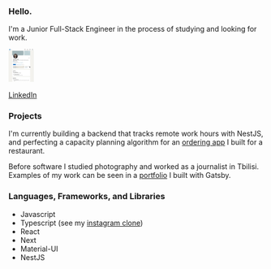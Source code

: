 ### Hello. 
I'm a Junior Full-Stack Engineer in the process of studying and looking for work. 

<a href="https://www.linkedin.com/in/madeline-u-5039b0226/"><img src="assets/linked.jpg" width=50><p>LinkedIn</p></a>

### Projects

I'm currently building a backend that tracks remote work hours with NestJS, and perfecting a capacity planning algorithm for an [ordering app](https://github.com/magdaundisz/order-up/blob/main/README.md) I built for a restaurant. 

Before software I studied photography and worked as a journalist in Tbilisi. Examples of my work can be seen in a [portfolio](https://github.com/magdaundisz/Photography-Portfolio) I built with Gatsby.  

### Languages, Frameworks, and Libraries

<ul>
<li>Javascript</li>  
<li>Typescript (see my <a href="https://github.com/magdaundisz/aperture">instagram clone</a>)</li>  
<li>React</li>
<li>Next</li>
<li>Material-UI</li>
<li>NestJS</li>
<ul>

 



